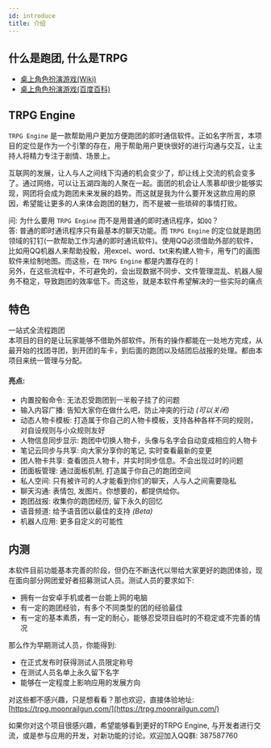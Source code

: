 ```yaml
---
id: introduce
title: 介绍
---
```


## 什么是跑团, 什么是TRPG

- [桌上角色扮演游戏(Wiki)](https://zh.wikipedia.org/wiki/%E6%A1%8C%E4%B8%8A%E8%A7%92%E8%89%B2%E6%89%AE%E6%BC%94%E9%81%8A%E6%88%B2)
- [桌上角色扮演游戏(百度百科)](https://baike.baidu.com/item/%E6%A1%8C%E4%B8%8A%E8%A7%92%E8%89%B2%E6%89%AE%E6%BC%94%E6%B8%B8%E6%88%8F/7357787)

## TRPG Engine

`TRPG Engine` 是一款帮助用户更加方便跑团的即时通信软件。正如名字所言，本项目的定位是作为一个引擎的存在，用于帮助用户更快很好的进行沟通与交互，让主持人将精力专注于剧情、场景上。

互联网的发展，让人与人之间线下沟通的机会变少了，却让线上交流的机会变多了。通过网络，可以让五湖四海的人聚在一起。面团的机会让人羡慕却很少能够实现，网团将会成为跑团未来发展的趋势。而这就是我为什么要开发这款应用的原因，希望能让更多的人来体会跑团的魅力，而不是被一些琐碎的事情打败。

问: 为什么要用 `TRPG Engine` 而不是用普通的即时通讯程序，如`QQ`？  
答: 普通的即时通讯程序只有最基本的聊天功能。而 `TRPG Engine` 的定位就是跑团领域的钉钉(一款帮助工作沟通的即时通讯软件)。使用QQ必须借助外部的软件，比如用QQ机器人来帮助投骰，用excel、word、txt来构建人物卡，用专门的画图软件来绘制地图。而这些，在 `TRPG Engine` 都是内置存在的！  
另外，在这些流程中，不可避免的，会出现数据不同步、文件管理混乱、机器人服务不稳定，导致跑团的效率低下。而这些，就是本软件希望解决的一些实际的痛点

## 特色

一站式全流程跑团  
本项目的目的是让玩家能够不借助外部软件。所有的操作都能在一处地方完成，从最开始的找团寻团，到开团的车卡，到后面的跑团以及结团后战报的处理。都由本项目来统一管理与分配。

#### 亮点:

- 内置投骰命令: 无法忍受跑团到一半骰子挂了的问题
- 输入内容广播: 告知大家你在做什么吧，防止冲突的行动 *(可以关闭)*
- 动态人物卡模板: 打造属于你自己的人物卡模板，支持各种各样不同的规则，对自设规则与小众规则友好
- 人物信息同步显示: 跑团中切换人物卡，头像与名字会自动变成相应的人物卡
- 笔记云同步与共享: 向大家分享你的笔记, 实时查看最新的变更
- 团人物卡共享: 查看团员人物卡，并实时同步信息。不会出现过时的问题
- 团面板管理: 通过面板机制, 打造属于你自己的跑团空间
- 私人空间: 只有被许可的人才能看到你们的聊天，人与人之间需要隐私
- 聊天沟通: 表情包, 发图片。你想要的，都提供给你。
- 跑团战报: 收集你的跑团经历, 留下永久的回忆
- 语音频道: 给予语音团以最佳的支持 *(Beta)*
- 机器人应用: 更多自定义的可能性

## 内测

本软件目前功能基本完善的阶段，但仍在不断迭代以带给大家更好的跑团体验，现在面向部分网团爱好者招募测试人员。测试人员的要求如下:

- 拥有一台安卓手机或者一台能上网的电脑
- 有一定的跑团经验，有多个不同类型的团的经验最佳
- 有一定的基本素质，有一定的耐心，能够忍受项目临时的不稳定或不完善的情况

那么作为早期测试人员，你能得到:

- 在正式发布时获得测试人员限定称号
- 在测试人员名单上永久留下名字
- 能够在一定程度上影响应用的发展方向

对这些都不感兴趣，只是想看看？那也欢迎，直接体验地址: [https://trpg.moonrailgun.com/](https://trpg.moonrailgun.com/)

如果你对这个项目很感兴趣，希望能够看到更好的TRPG Engine, 与开发者进行交流，或是参与应用的开发，对新功能的讨论。欢迎加入QQ群: 387587760
